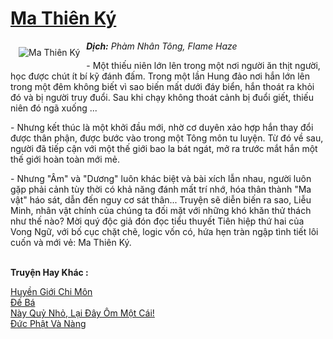 <a href="https://utruyen.com/ma-thien-ky/5064/" title="Ma Thiên Ký"><h1>Ma Thiên Ký</h1></a><div style="display:table"><img align="right" style="float: left; padding: 10px;" src="https://utruyen.com/images/story/200x260/ma-thien-ky.jpg" alt="Ma Thiên Ký"><b><i>Dịch:</i></b><i> Phàm Nhân Tông, Flame Haze<p></p></i><p></p>- Một thiếu niên lớn lên trong một nơi người ăn thịt người, học được chút ít bí kỹ đánh đấm. Trong một lần Hung đảo nơi hắn lớn lên trong một đêm không biết vì sao biến mất dưới đáy biển, hắn thoát ra khỏi đó và bị người truy đuổi. Sau khi chạy không thoát cảnh bị đuổi giết, thiếu niên đó ngã xuống ...<p></p> - Nhưng kết thúc là một khởi đầu mới, nhờ cơ duyên xảo hợp hắn thay đổi được thân phận, được bước vào trong một Tông môn tu luyện. Từ đó về sau, người đã tiếp cận với một thế giới bao la bát ngát, mở ra trước mắt hắn một thế giới hoàn toàn mới mẻ. <p></p> - Nhưng "Âm" và "Dương" luôn khác biệt và bài xích lẫn nhau, người luôn gặp phải cảnh tùy thời có khả năng đánh mất trí nhớ, hóa thân thành "Ma vật" háo sát, dẫn đến nguy cơ sát thân... Truyện sẽ diễn biến ra sao, Liễu Minh, nhân vật chính của chúng ta đối mặt với những khó khăn thử thách như thế nào? Mời quý độc giả đón đọc tiểu thuyết Tiên hiệp thứ hai của Vong Ngữ, với bố cục chặt chẽ, logic vốn có, hứa hẹn tràn ngập tình tiết lôi cuốn và mới vẻ: Ma Thiên Ký.</div><p><br><b>Truyện Hay Khác :</b></p><a href="https://utruyen.com/huyen-gioi-chi-mon/11452/" alt="Huyền Giới Chi Môn">Huyền Giới Chi Môn</a><br/><a href="https://github.com/quanluxury/truyenhot/tree/master/truyenhay/16771/" alt="Đế Bá">Đế Bá</a><br/><a href="https://github.com/quanluxury/ngontinhhot/tree/master/truyenhay/18882/" alt="Này Quỷ Nhỏ, Lại Đây Ôm Một Cái!">Này Quỷ Nhỏ, Lại Đây Ôm Một Cái!</a><br/><a href="https://github.com/quanluxury/truyenhot/tree/master/truyenhay/1676/" alt="Đức Phật Và Nàng">Đức Phật Và Nàng</a><br/>